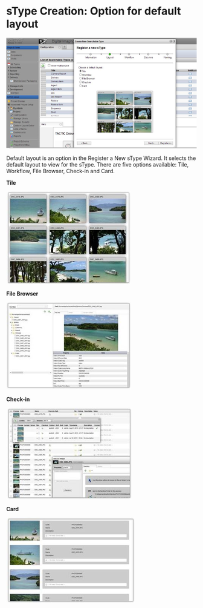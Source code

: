 # sType Creation: Option for default layout

![image](media/layout_option_main.png)

Default layout is an option in the Register a New sType Wizard. It
selects the default layout to view for the sType. There are five options
available: Tile, Workflow, File Browser, Check-in and Card.

**Tile**

![image](media/tile_default_layout.png)

**File Browser**

![image](media/file_browser_layout.png)

**Check-in**

![image](media/check_in_layout.png)

**Card**

![image](media/card_layout.png)
